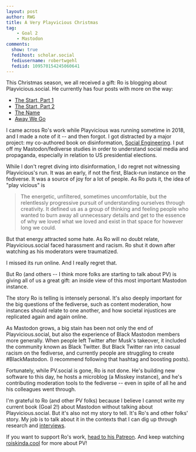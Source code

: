 ```yaml
---
layout: post
author: RWG
title: A Very Playvicious Christmas
tag:
    - Goal 2
    - Mastodon
comments: 
  show: true
  fedihost: scholar.social
  fediusername: robertwgehl
  fediid: 109570154245060641
---
```

This Christmas season, we all received a gift: Ro is blogging about Playvicious.social. He currently has four posts with more on the way:

* [The Start, Part 1](https://roiskinda.cool/2022/11/recuerda-pv-chapter-1-the-start-part-1.html)
* [The Start, Part 2](https://roiskinda.cool/2022/12/recuerda-pv-chapter-2-the-start-part-2.html)
* [The Name](https://roiskinda.cool/2022/12/recuerda-pv-chapter-3-the-name.html)
* [Away We Go](https://roiskinda.cool/2022/12/recuerda-pv-chapter-4-away-we-go.html)

I came across Ro's work while Playvicious was running sometime in 2018, and I made a note of it -- and then forgot. I got distracted by a major project: my co-authored book on disinformation, [Social Engineering](https://mitpress.mit.edu/9780262543453/). I put off my Mastodon/fediverse studies in order to understand social media and propaganda, especially in relation to US presidential elections.

While I don't regret diving into disinformation, I do regret not witnessing Playvicious's run. It was an early, if not the first, Black-run instance on the fediverse. It was a source of joy for a lot of people. As Ro puts it, the idea of "play vicious" is

> The energetic, unfiltered, sometimes uncomfortable, but the relentlessly progressive pursuit of understanding ourselves through creativity. It defined us as a group of thinking and feeling people who wanted to burn away all unnecessary details and get to the essence of why we loved what we loved and exist in that space for however long we could.

But that energy attracted some hate. As Ro will no doubt relate, Playvicious.social faced harassment and racism. Ro shut it down after watching as his moderators were traumatized.

I missed its run online. And I really regret that.

But Ro (and others -- I think more folks are starting to talk about PV) is giving all of us a great gift: an inside view of this most important Mastodon instance.

The story Ro is telling is intensely personal. It's also deeply important for the big questions of the fediverse, such as content moderation, how instances should relate to one another, and how societal injustices are replicated again and again online.

As Mastodon grows, a big stain has been not only the end of Playvicious.social, but also the experience of Black Mastodon members more generally. When people left Twitter after Musk's takeover, it included the community known as Black Twitter. But Black Twitter ran into casual racism on the fediverse, and currently people are struggling to create #BlackMastodon. (I recommend following that hashtag and boosting posts).

Fortunately, while PV.social is gone, Ro is not done. He's building new software to this day, he hosts a microblog (a Misskey instance), and he's contributing moderation tools to the fediverse -- even in spite of all he and his colleagues went through.

I'm grateful to Ro (and other PV folks) because I believe I cannot write my current book (Goal 2!) about Mastodon without talking about Playvicious.social. But it's also not my story to tell. It's Ro's and other folks' story. My job is to talk about it in the contexts that I can dig up through research and [interviews](https://fossacademic.tech/2022/04/17/InterviewWorkflow.html).

If you want to support Ro's work, [head to his Patreon](https://www.patreon.com/Are0h). And keep watching [roiskinda.cool](https://roiskinda.cool) for more about PV!
